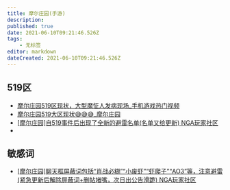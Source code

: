 ```yaml
---
title: 摩尔庄园(手游)
description: 
published: true
date: 2021-06-10T09:21:46.526Z
tags:
    - 无标签
editor: markdown
dateCreated: 2021-06-10T09:21:46.526Z
---
```


## 519区

+ [摩尔庄园519区现状，大型魔怔人发病现场_手机游戏热门视频](https://archive.is/kyEev)
+ [摩尔庄园519大区现状😅😅😅_摩尔庄园](https://archive.is/wkEqu "https://www.bilibili.com/video/BV1T5411M7hL/")
+ [[摩尔庄园]自519事件后出现了全新的避雷名单(名单又给更新) NGA玩家社区](https://archive.ph/3qRbq "https://bbs.nga.cn/read.php?tid=27079640")
+ 

## 敏感词

+ [[摩尔庄园]聊天框屏蔽词包括“肖战必糊”“小废虾”“虾爬子”“AO3”等，注意避雷(紧急更新后解除屏蔽词+删帖堵嘴，次日出公告滑跪) NGA玩家社区](https://archive.is/uyUZ6 "https://bbs.nga.cn/read.php?tid=27008574")
